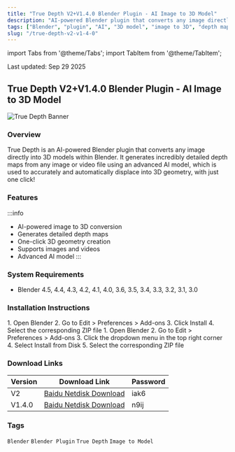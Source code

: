 ```yaml
---
title: "True Depth V2+V1.4.0 Blender Plugin - AI Image to 3D Model"
description: "AI-powered Blender plugin that converts any image directly into 3D geometry with one click"
tags: ["Blender", "plugin", "AI", "3D model", "image to 3D", "depth map"]
slug: "/true-depth-v2-v1-4-0"
---
```


import Tabs from '@theme/Tabs';
import TabItem from '@theme/TabItem';

<div class="time-stamp">Last updated: Sep 29 2025</div>

## True Depth V2+V1.4.0 Blender Plugin - AI Image to 3D Model

![True Depth Banner](https://www.gfxcamp.com/wp-content/uploads/2025/04/True-Depth.jpg)

### Overview

True Depth is an AI-powered Blender plugin that converts any image directly into 3D models within Blender. It generates incredibly detailed depth maps from any image or video file using an advanced AI model, which is used to accurately and automatically displace into 3D geometry, with just one click!

### Features

:::info
- AI-powered image to 3D conversion
- Generates detailed depth maps
- One-click 3D geometry creation
- Supports images and videos
- Advanced AI model
:::

### System Requirements

- Blender 4.5, 4.4, 4.3, 4.2, 4.1, 4.0, 3.6, 3.5, 3.4, 3.3, 3.2, 3.1, 3.0

### Installation Instructions

<Tabs>
<TabItem value="blender4" label="Blender 4 or Lower" default>
1. Open Blender
2. Go to Edit > Preferences > Add-ons
3. Click Install
4. Select the corresponding ZIP file
</TabItem>
<TabItem value="blender41" label="Blender 4.1 or Higher">
1. Open Blender
2. Go to Edit > Preferences > Add-ons
3. Click the dropdown menu in the top right corner
4. Select Install from Disk
5. Select the corresponding ZIP file
</TabItem>
</Tabs>

### Download Links

| Version | Download Link | Password |
|---------|---------------|----------|
| V2 | [Baidu Netdisk Download](https://pan.baidu.com/s/1bpmJnn_5gH3nwwZ29itKKw?pwd=iak6) | iak6 |
| V1.4.0 | [Baidu Netdisk Download](https://pan.baidu.com/s/1eZ4iRrz3QXpJhmFeJNXiSA?pwd=n9ij) | n9ij |

### Tags

`Blender` `Blender Plugin` `True Depth` `Image to Model`
